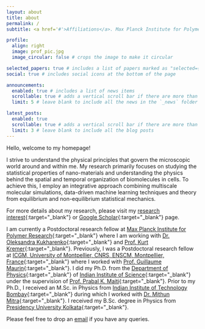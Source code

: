 ```yaml
---
layout: about
title: about
permalink: /
subtitle: <a href='#'>Affiliations</a>. Max Planck Institute for Polymer Research, Mainz, Germany.

profile:
  align: right
  image: prof_pic.jpg
  image_circular: false # crops the image to make it circular

selected_papers: true # includes a list of papers marked as "selected={true}"
social: true # includes social icons at the bottom of the page

announcements:
  enabled: true # includes a list of news items
  scrollable: true # adds a vertical scroll bar if there are more than 3 news items
  limit: 5 # leave blank to include all the news in the `_news` folder

latest_posts:
  enabled: true
  scrollable: true # adds a vertical scroll bar if there are more than 3 new posts items
  limit: 3 # leave blank to include all the blog posts
---
```


Hello, welcome to my homepage!

I strive to understand the physical principles that govern the microscopic world around and within me. My research primarily focuses on studying the statistical properties of nano-materials and understanding the physics behind the spatial and temporal organization of biomolecules in cells. To achieve this, I employ an integrative approach combining multiscale molecular simulations, data-driven machine learning techniques and theory from equilibrium and non-equilibrium statistical mechanics.

For more details about my research, please visit my [research interest](https://supriyonaskar.github.io/publications/){:target="_blank"} or [Google Scholar](https://scholar.google.com/citations?user=7qyxfhAAAAAJ&hl=en){:target="_blank"} page.

I am currently a Postdoctoral research fellow at [Max Planck Institute for Polymer Research](https://www.mpip-mainz.mpg.de/en/home){:target="_blank"} where I am working with [Dr. Oleksandra Kukharenko](https://www.mpip-mainz.mpg.de/en/kremer/groups/kukharenko){:target="_blank"} and [Prof. Kurt Kremer](https://www.mpip-mainz.mpg.de/en/kremer/director){:target="_blank"}. Previously, I was a Postdoctoral research fellow at [ICGM, University of Montpellier, CNRS, ENSCM, Montpellier, France](https://www.icgm.fr/en/){:target="_blank"} where I worked with [Prof. Guillaume Maurin](https://scholar.google.fr/citations?user=QNfwyjgAAAAJ&hl=fr){:target="_blank"}. I did my Ph.D. from the [Department of Physics](http://www.physics.iisc.ac.in/){:target="_blank"} of [Indian Institute of Science](https://iisc.ac.in/){:target="_blank"} under the supervision  of [Prof. Prabal K. Maiti](http://www.physics.iisc.ac.in/~maiti/){:target="_blank"}. Prior to my Ph.D., I received an M.Sc. in Physics from [Indian Institute of Technology Bombay](https://www.iitb.ac.in/){:target="_blank"} during which I worked with [Dr. Mithun Mitra](https://sites.google.com/view/thbioiitb/home){:target="_blank"}. I received my B.Sc. degree in Physics from [Presidency University Kolkata](https://www.presiuniv.ac.in/){:target="_blank"}. 


Please feel free to drop an [email](mailto:supriyo199331@gmail.com) if you have any queries.



